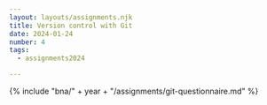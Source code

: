 ```yaml
---
layout: layouts/assignments.njk
title: Version control with Git
date: 2024-01-24
number: 4
tags:
  - assignments2024

---
```



{% include "bna/" + year + "/assignments/git-questionnaire.md" %}


